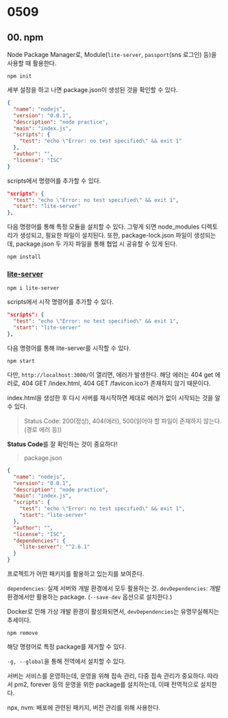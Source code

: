 # 0509

## 00. npm

Node Package Manager로, Module(`lite-server`, `passport`(sns 로그인) 등)을 사용할 때 활용한다.

```command
npm init
```

세부 설정을 하고 나면 package.json이 생성된 것을 확인할 수 있다.

```json
{
  "name": "nodejs",
  "version": "0.0.1",
  "description": "node practice",
  "main": "index.js",
  "scripts": {
    "test": "echo \"Error: no test specified\" && exit 1"
  },
  "author": "",
  "license": "ISC"
}
```

scripts에서 명령어를 추가할 수 있다.

```json
"scripts": {
  "test": "echo \"Error: no test specified\" && exit 1",
  "start": "lite-server"
},
```

다음 명령어를 통해 특정 모듈을 설치할 수 있다. 그렇게 되면 node_modules 디렉토리가 생성되고, 필요한 파일이 설치된다. 또한, package-lock.json 파일이 생성되는데, package.json 두 가지 파일을 통해 협업 시 공유할 수 있게 된다.

```command
npm install
```

### [lite-server](https://www.npmjs.com/package/lite-server)

```command
npm i lite-server
```

scripts에서 시작 명령어를 추가할 수 있다.

```json
"scripts": {
  "test": "echo \"Error: no test specified\" && exit 1",
  "start": "lite-server"
},
```

다음 명령어를 통해 lite-server를 시작할 수 있다.

```command
npm start
```

다만, `http://localhost:3000/`이 열리면, 에러가 발생한다. 해당 에러는 404 get 에러로, 404 GET /index.html, 404 GET /favicon.ico가 존재하지 않기 때문이다.

index.html을 생성한 후 다시 서버를 재시작하면 제대로 에러가 없이 시작되는 것을 알 수 있다.

> Status Code: 200(정상), 404(에러), 500(읽어야 할 파일이 존재하지 않는다.(경로 에러 등))

**Status Code**를 잘 확인하는 것이 중요하다!

> package.json

```json
{
  "name": "nodejs",
  "version": "0.0.1",
  "description": "node practice",
  "main": "index.js",
  "scripts": {
    "test": "echo \"Error: no test specified\" && exit 1",
    "start": "lite-server"
  },
  "author": "",
  "license": "ISC",
  "dependencies": {
    "lite-server": "^2.6.1"
  }
}
```

프로젝트가 어떤 패키지를 활용하고 있는지를 보여준다.

`dependencies`: 실제 서버와 개발 환경에서 모두 활용하는 것.
`devDependencies`: 개발 환경에서만 활용하는 package. (`--save-dev` 옵션으로 설치한다.)

Docker로 인해 가상 개발 환경이 활성화되면서, `devDependencies`는 유명무실해지는 추세이다.

```command
npm remove
```

해당 명령어로 특정 package를 제거할 수 있다.

`-g, --global`을 통해 전역에서 설치할 수 있다.

서버는 서비스를 운영하는데, 운영을 위해 접속 관리, 다중 접속 관리가 중요하다. 따라서 pm2, forever 등의 운영을 위한 package를 설치하는데, 이때 전역적으로 설치한다.

npx, nvm: 배포에 관련된 패키지, 버전 관리를 위해 사용한다.
